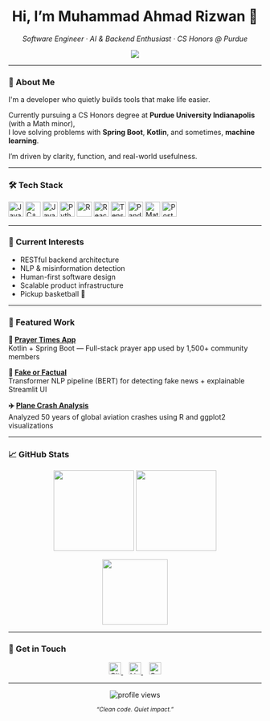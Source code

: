 <h1 align="center">Hi, I’m Muhammad Ahmad Rizwan 👋</h1>
<p align="center"><em>Software Engineer · AI & Backend Enthusiast · CS Honors @ Purdue</em></p>

<p align="center">
  <img src="https://readme-typing-svg.demolab.com?font=Fira+Code&pause=800&color=3E8EDE&center=true&width=450&lines=Engineer.;AI+Learner.;Builder+of+Impactful+Software." />
</p>

---

### 🧠 About Me

I'm a developer who quietly builds tools that make life easier.

Currently pursuing a CS Honors degree at **Purdue University Indianapolis** (with a Math minor),  
I love solving problems with **Spring Boot**, **Kotlin**, and sometimes, **machine learning**.

I’m driven by clarity, function, and real-world usefulness.

---

### 🛠️ Tech Stack

<p align="left">
  <!-- Languages -->
  <img src="https://cdn.jsdelivr.net/gh/devicons/devicon/icons/java/java-original.svg" height="30" alt="Java" />
  <img src="https://cdn.jsdelivr.net/gh/devicons/devicon/icons/cplusplus/cplusplus-original.svg" height="30" alt="C++" />
  <img src="https://cdn.jsdelivr.net/gh/devicons/devicon/icons/javascript/javascript-original.svg" height="30" alt="JavaScript" />
  <img src="https://cdn.jsdelivr.net/gh/devicons/devicon/icons/python/python-original.svg" height="30" alt="Python" />
  <img src="https://cdn.jsdelivr.net/gh/devicons/devicon/icons/r/r-original.svg" height="30" alt="R" />

  <!-- Frameworks & Libraries -->
  <img src="https://cdn.jsdelivr.net/gh/devicons/devicon/icons/react/react-original.svg" height="30" alt="React" />
  <img src="https://cdn.jsdelivr.net/gh/devicons/devicon/icons/tensorflow/tensorflow-original.svg" height="30" alt="TensorFlow" />
  <img src="https://cdn.jsdelivr.net/gh/devicons/devicon/icons/pandas/pandas-original.svg" height="30" alt="Pandas" />
  <img src="https://cdn.jsdelivr.net/gh/devicons/devicon/icons/matplotlib/matplotlib-original.svg" height="30" alt="Matplotlib" />
  <img src="https://cdn.jsdelivr.net/gh/devicons/devicon/icons/postgresql/postgresql-original.svg" height="30" alt="PostgreSQL" />
  
</p>

---

### 🧪 Current Interests

- RESTful backend architecture  
- NLP & misinformation detection  
- Human-first software design  
- Scalable product infrastructure  
- Pickup basketball 🏀

---

### 📌 Featured Work

**🕌 [Prayer Times App](https://github.com/muhammadahmadr1zwan/PrayerTimesApp)**  
Kotlin + Spring Boot — Full-stack prayer app used by 1,500+ community members

**🧠 [Fake or Factual](https://github.com/muhammadahmadr1zwan/Fake-or-Factual-AI-Powered-Misinformation-Detection)**  
Transformer NLP pipeline (BERT) for detecting fake news + explainable Streamlit UI

**✈️ [Plane Crash Analysis](https://github.com/muhammadahmadr1zwan/PlaneCrashDataAnalysisProject)**  
Analyzed 50 years of global aviation crashes using R and ggplot2 visualizations

---

### 📈 GitHub Stats

<p align="center">
  <img src="https://github-readme-stats.vercel.app/api?username=muhammadahmadr1zwan&show_icons=true&theme=github_dark&hide_border=true" height="160" />
  <img src="https://github-readme-streak-stats.herokuapp.com/?user=muhammadahmadr1zwan&theme=github-dark&hide_border=true" height="160" />
</p>

<p align="center">
  <img src="https://github-readme-stats.vercel.app/api/top-langs/?username=muhammadahmadr1zwan&layout=compact&theme=github_dark&hide_border=true" height="130"/>
</p>

---

### 🤝 Get in Touch

<p align="center">
  <a href="https://github.com/muhammadahmadr1zwan">
    <img src="https://cdn.jsdelivr.net/gh/devicons/devicon/icons/github/github-original.svg" alt="GitHub" height="24" />
  </a>
  &nbsp;&nbsp;
  <a href="https://linkedin.com/in/muhammad-ahmad-rizwan">
    <img src="https://cdn.jsdelivr.net/gh/devicons/devicon/icons/linkedin/linkedin-original.svg" alt="LinkedIn" height="24" />
  </a>
  &nbsp;&nbsp;
  <a href="mailto:ahmadzainab@outlook.com">
    <img src="https://img.icons8.com/color/48/000000/microsoft-outlook-2019.png" alt="Outlook Email" height="24" />
  </a>
</p>

---

<p align="center">
  <img src="https://komarev.com/ghpvc/?username=muhammadahmadr1zwan&style=flat-square&color=gray" alt="profile views" />
</p>

<p align="center">
  <sub><em>“Clean code. Quiet impact.”</em></sub>
</p>
